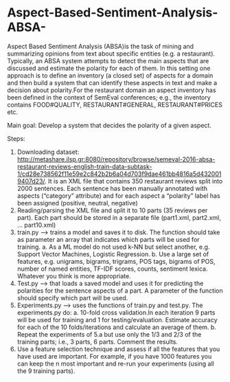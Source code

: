 # Aspect-Based-Sentiment-Analysis-ABSA-

Aspect Based Sentiment Analysis (ABSA)is the task of mining and summarizing opinions from text about specific entities (e.g. a restaurant). Typically, an ABSA system attempts to detect the main aspects that are discussed and estimate the polarity for each of them.
In this setting one approach is to define an inventory (a closed set) of aspects for a domain and then build a system that can identify these aspects in text and make a decision about polarity.For the restaurant domain an aspect inventory has been defined in the context of SemEval conferences; e.g., the inventory contains FOOD#QUALITY, 
RESTAURANT#GENERAL, RESTAURANT#PRICES etc. 

Main goal:
Develop a system that decides the polarity of a given aspect. 

Steps:

1.	Downloading dataset: http://metashare.ilsp.gr:8080/repository/browse/semeval-2016-absa-restaurant-reviews-english-train-data-subtask-1/cd28e738562f11e59e2c842b2b6a04d703f9dae461bb4816a5d4320019407d23/. It is an XML file that contains 350 restaurant reviews split into 2000 sentences. Each sentence has been manually annotated with aspects (“category” attribute) and for each aspect a “polarity” label has been assigned (positive, neutral, negative)  
2.	Reading/parsing the XML file and split it to 10 parts (35 reviews per part). Each part should be stored in a separate file (part1.xml, part2.xml, … part10.xml)
3.	train.py --> trains a model and saves it to disk. 
    The function should take as parameter an array that indicates which parts will be used for training. 
      a.	As a ML model do not used k-NN but select another, e.g. Support Vector Machines, Logistic Regression.
      b.	Use a large set of features, e.g. unigrams, bigrams, trigrams, POS tags, bigrams of POS, number of named entities, TF-IDF scores, counts, sentiment lexica. Whatever you think is more appropriate.
4.	Test.py --> that loads a saved model and uses it for predicting the polarities for the sentence aspects of a part. 
    A parameter of the function should specify which part will be used.
5.	Experiments.py -->  uses the functions of train.py and test.py. 
    The experiments.py do: 
    a.	10-fold cross validation.In each iteration 9 parts will be used for training and 1 for testing/evaluation. Estimate accuracy for each of the 10 folds/iterations and calculate an average of them.
    b.	Repeat the experiments of 5.a but use only the 1/3 and 2/3 of the training parts; i.e., 3 parts, 6 parts. Comment the results.
6.	Use a feature selection technique and assess if all the features that you have used are important. For example,  if you have 1000 features you can keep the n most important and re-run your experiments (using all the 9 training parts). 


